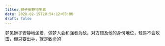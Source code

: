 ```yaml
---
title: 狮子安静地坐着
date: 2020-02-15T20:54:12+08:00
draft: false
---
```


梦见狮子安静地坐着，做梦人会和强者为敌，对方顾及他的身份地位，轻易不会攻击，但只要出手，就是致命的